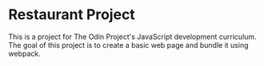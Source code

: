 # Restaurant Project

This is a project for The Odin Project's JavaScript development curriculum. The goal of this project is to create a basic web page and bundle it using webpack.